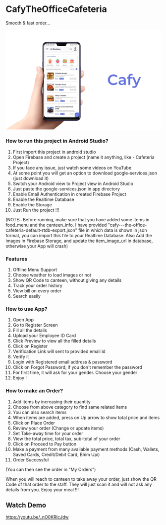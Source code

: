 # CafyTheOfficeCafeteria

Smooth & fast order...

![alt text](thumbnail.png)

### How to run this project in Android Studio?  
1. First import this project in android studio   
2. Open Firebase and create a project (name it anything, like - Cafeteria Project)  
3. If you face any issue, just watch some videos on YouTube  
4. At some point you will get an option to download google-services.json (just download it)  
5. Switch your Android view to Project view in Android Studio  
6. Just paste the google-services.json in app directory  
7. Enable Email Authentication in created Firebase Project 
8. Enable the Realtime Database  
9. Enable the Storage  
10. Just Run the project !!!

(NOTE:: Before running, make sure that you have added some items in food_menu and the canteen_info. I have provided "cafy---the-office-cafeteria-default-rtdb-export.json" file in which data is shown in json format, you can import this file to your Realtime Database. Also Add the images in Firebase Storage, and update the item_image_url in database, otherwise your App will crash)


### Features  
1. Offline Menu Support  
2. Choose weather to load images or not  
3. Show QR Code to canteen, without giving any details  
4. Track your order history  
5. View bill on every order  
6. Search easily  

### How to use App?  
1. Open App  
2. Go to Register Screen  
3. Fill all the details  
4. Upload your Employee ID Card  
5. Click Preview to view all the filled details  
6. Click on Register  
7. Verification Link will sent to provided email id  
8. Verify it  
9. Login with Registered email address & password  
10. Click on Forgot Password, if you don't remember the password  
11. For first time, it will ask for your gender. Choose your gender  
12. Enjoy !  

### How to make an Order?  
1. Add items by increasing their quantity  
2. Choose from above category to find same related items  
3. You can also search items  
4. When items are added, press on Up arrow to show total price and items  
5. Click on Place Order  
5. Review your order (Change or update items)  
6. Set Take-away time for your order  
7. View the total price, total tax, sub-total of your order  
8. Click on Proceed to Pay button  
9. Make a payment from many available payment methods (Cash, Wallets, Saved Cards, Credit/Debit Card, Bhim Upi)  
10. Order Successful

(You can then see the order in "My Orders")

When you will reach to canteen to take away your order, just show the QR Code of that order to the staff. They will just scan it and will not ask any details from you.
Enjoy your meal !!!

## Watch Demo
https://youtu.be/_nO0KRIcJdw
